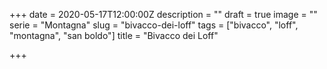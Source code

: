 +++
date = 2020-05-17T12:00:00Z
description = ""
draft = true
image = ""
serie = "Montagna"
slug = "bivacco-dei-loff"
tags = ["bivacco",  "loff", "montagna", "san boldo"]
title = "Bivacco dei Loff"

+++

